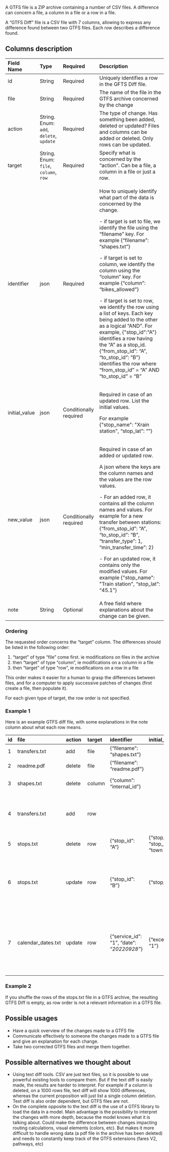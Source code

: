 A GTFS file is a ZIP archive containing a number of CSV files. A difference can concern a file, a column in a file or a row in a file.

A “GTFS Diff” file is a CSV file with 7 columns, allowing to express any difference found between two GTFS files. Each row describes a difference found.

## Columns description


|**Field Name**|**Type**|**Required**|**Description**|
| :- | :- | :- | :- |
|id|String|Required|Uniquely identifies a row in the GFTS Diff file.|
|file|String|Required|The name of the file in the GTFS archive concerned by the change|
|action|String. Enum: `add`,  `delete`, `update` |Required|The type of change. Has something been added, deleted or updated? Files and columns can be added or deleted. Only rows can be updated.|
|target|String. Enum: `file`, `column`, `row` |Required|Specify what is concerned by the “action”. Can be a file, a column in a file or just a row.|
|identifier|json|Required|<p>How to uniquely identify what part of the data is concerned by the change.</p><p>- if target is set to file, we identify the file using the “filename” key. For example {“filename”: “shapes.txt”}</p><p>- if target is set to column, we identify the column using the “column” key. For example {“column”: “bikes\_allowed”}</p><p>- if target is set to row, we identify the row using a list of keys. Each key being added to the other as a logical “AND”. For example, {"stop\_id":"A"} identifies a row having the “A” as a stop\_id. {“from\_stop\_id”: “A”, “to\_stop\_id”: “B”} identifies the row where “from\_stop\_id” = “A” AND “to\_stop\_id” = “B”</p>|
|initial\_value|json |Conditionally required|<p>Required in case of an updated row. List the initial values.</p><p>For example {"stop\_name": "Xrain station", “stop\_lat”: “”}</p>|
|new\_value|json|Conditionally required|<p>Required in case of an added or updated row.</p><p></p><p>A json where the keys are the column names and the values are the row values.</p><p></p><p>- For an added row, it contains all the column names and values. For example for a new transfer between stations: {“from\_stop\_id”: “A”, “to\_stop\_id”: “B”, “transfer\_type”: 1, “min\_transfer\_time”: 2}</p><p>- For an updated row, it contains only the modified values. For example {"stop\_name": "Train station", “stop\_lat”: “45.1”}</p>|
|note|String|Optional|A free field where explanations about the change can be given.|

### Ordering
The requested order concerns the “target” column. The differences should be listed in the following order:

1. “target” of type “file” come first. ie modifications on files in the archive
1. then “target” of type “column”, ie modifications on a column in a file
1. then “target” of type “row”, ie modifications on a row in a file

This order makes it easier for a human to grasp the differences between files, and for a computer to apply successive patches of changes (first create a file, then populate it).

For each given type of target, the row order is not specified.

### Example 1
Here is an example GTFS diff file, with some explanations in the note column about what each row means.

|id|file|action|target|identifier|initial\_value|new\_value|note|
| :- | :- | :- | :- | :- | :- | :- | :- |
|1|transfers.txt|add|file|{“filename”: “shapes.txt”}|||creation of new file|
|2|readme.pdf|delete|file|{“filename”: “readme.pdf”}|||deletion of a file|
|3|shapes.txt|delete|column|{“column”: “internal\_id”}|||delete the column “internal\_id” in the “transfers.txt” file|
|4|transfers.txt|add|row|||{“from\_stop\_id”: “A”, “to\_stop\_id”: “B”, “transfer\_type”: 1, “min\_transfer\_time”: 2}|add a row in the transfers.txt file|
|5|stops.txt|delete|row|{“stop\_id”: “A”}|{“stop\_id”: “A”, “stop\_name”: “town center”, …}||delete the row in stops.txt where “stop\_id” = “A”|
|6 |stops.txt|update|row|{“stop\_id”: “B”}|{“stop\_name”: “”}|{“stop\_name”: “station”}|<p>in stops.txt update the stop\_name of the row identified by “stop\_id” = “B”. The stop\_name was empty, now it is “station”</p><p></p>|
|7|calendar\_dates.txt|update|row|{“service\_id”: “1”, “date”: “*20220928”*}|{“exception\_type”: “1”}|{“exception\_type”: “2”}|in calendar\_dates.txt, update the exception\_type of the row identified by “service\_id” = “1” AND “date” = “*20220928”*. The exception\_type was 1, now it is 2.|

### Example 2
If you shuffle the rows of the stops.txt file in a GTFS archive, the resulting GTFS Diff is empty, as row order is not a relevant information in a GTFS file.

## Possible usages
- Have a quick overview of the changes made to a GTFS file
- Communicate effectively to someone the changes made to a GTFS file and give an explanation for each change.
- Take two corrected GTFS files and merge them together.

## Possible alternatives we thought about
- Using text diff tools. CSV are just text files, so it is possible to use powerful existing tools to compare them. But if the text diff is easily made, the results are harder to interpret. For example if a column is deleted, on a 1000 rows file, text diff will show 1000 differences, whereas the current proposition will just list a single column deletion. Text diff is also order dependent, but GTFS files are not.
- On the complete opposite to the text diff is the use of a GTFS library to load the data in a model. Main advantage is the possibility to interpret the changes with more depth, because the model knows what it is talking about. Could make the difference between changes impacting routing calculations, visual elements (colors, etc). But makes it more difficult to handle wrong data (a pdf file in the archive has been deleted) and needs to constantly keep track of the GTFS extensions (fares V2, pathways, etc)
